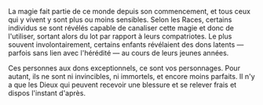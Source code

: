La magie fait partie de ce monde depuis son commencement, et tous ceux qui y vivent y sont plus ou moins sensibles. Selon les Races, certains individus se sont révélés capable de canaliser cette magie et donc de l'utiliser, sortant alors du lot par rapport à leurs compatriotes. Le plus souvent involontairement, certains enfants révélaient des dons latents — parfois sans lien avec l'hérédité — au cours de leurs jeunes années.

Ces personnes aux dons exceptionnels, ce sont vos personnages. Pour autant, ils ne sont ni invincibles, ni immortels, et encore moins parfaits. Il n'y a que les Dieux qui peuvent recevoir une blessure et se relever frais et dispos l'instant d'après.
